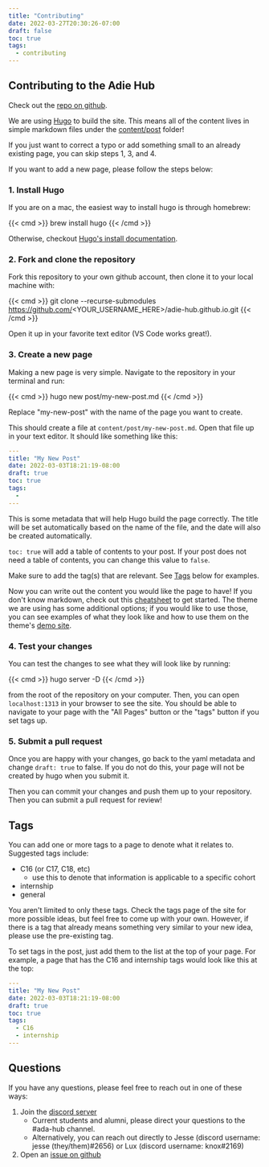 ```yaml
---
title: "Contributing"
date: 2022-03-27T20:30:26-07:00
draft: false
toc: true
tags:
  - contributing
---
```


## Contributing to the Adie Hub

Check out the [repo on github](https://github.com/adie-hub/adie-hub.github.io).

We are using [Hugo](https://gohugo.io/) to build the site. This means all of the content lives in simple markdown files under the [content/post](https://github.com/adie-hub/adie-hub.github.io/tree/main/content/post) folder!

If you just want to correct a typo or add something small to an already existing page, you can skip steps 1, 3, and 4.

If you want to add a new page, please follow the steps below:

### 1. Install Hugo

If you are on a mac, the easiest way to install hugo is through homebrew:

{{< cmd >}}
brew install hugo
{{< /cmd >}}

Otherwise, checkout [Hugo's install documentation](https://gohugo.io/getting-started/installing/).

### 2. Fork and clone the repository

Fork this repository to your own github account, then clone it to your local machine with:

{{< cmd >}}
git clone --recurse-submodules https://github.com/<YOUR_USERNAME_HERE>/adie-hub.github.io.git
{{< /cmd >}}

Open it up in your favorite text editor (VS Code works great!).

### 3. Create a new page

Making a new page is very simple. Navigate to the repository in your terminal and run:

{{< cmd >}}
hugo new post/my-new-post.md
{{< /cmd >}}

Replace "my-new-post" with the name of the page you want to create.

This should create a file at `content/post/my-new-post.md`. Open that file up in your text editor. It should like something like this:

```yaml
---
title: "My New Post"
date: 2022-03-03T18:21:19-08:00
draft: true
toc: true
tags:
  -
---
```

This is some metadata that will help Hugo build the page correctly. The title will be set automatically based on the name of the file, and the date will also be created automatically.

`toc: true` will add a table of contents to your post. If your post does not need a table of contents, you can change this value to `false`.

Make sure to add the tag(s) that are relevant. See [Tags](#Tags) below for examples.

Now you can write out the content you would like the page to have! If you don't know markdown, check out this [cheatsheet](https://commonmark.org/help/) to get started.
The theme we are using has some additional options; if you would like to use those, you can see examples of what they look like and how to use them on the theme's [demo site](https://cupper-hugo-theme.netlify.app/cupper-shortcodes/).

### 4. Test your changes

You can test the changes to see what they will look like by running:

{{< cmd >}}
hugo server -D
{{< /cmd >}}

from the root of the repository on your computer. Then, you can open `localhost:1313` in your browser to see the site. You should be able to navigate to your page with the "All Pages" button or the "tags" button if you set tags up.

### 5. Submit a pull request

Once you are happy with your changes, go back to the yaml metadata and change `draft: true` to false. If you do not do this, your page will not be created by hugo when you submit it.

Then you can commit your changes and push them up to your repository. Then you can submit a pull request for review!

## Tags

You can add one or more tags to a page to denote what it relates to.
Suggested tags include:

- C16 (or C17, C18, etc)
  - use this to denote that information is applicable to a specific cohort
- internship
- general

You aren't limited to only these tags. Check the tags page of the site for more possible ideas, but feel free to come up with your own. However, if there is a tag that already means something very similar to your new idea, please use the pre-existing tag.

To set tags in the post, just add them to the list at the top of your page. For example, a page that has the C16 and internship tags would look like this at the top:

```yaml
---
title: "My New Post"
date: 2022-03-03T18:21:19-08:00
draft: true
toc: true
tags:
  - C16
  - internship
---
```

## Questions

If you have any questions, please feel free to reach out in one of these ways:

1. Join the [discord server](https://discord.gg/U8qBJXn2GM)
   - Current students and alumni, please direct your questions to the #ada-hub channel.
   - Alternatively, you can reach out directly to Jesse (discord username: jesse (they/them)#2656) or Lux (discord username: knox#2169)
2. Open an [issue on github](https://github.com/adie-hub/adie-hub.github.io/issues)
